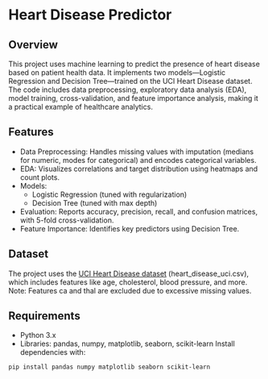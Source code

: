 # Heart Disease Predictor

## Overview
This project uses machine learning to predict the presence of heart disease based on patient health data. It implements two models—Logistic Regression and Decision Tree—trained on the UCI Heart Disease dataset. The code includes data preprocessing, exploratory data analysis (EDA), model training, cross-validation, and feature importance analysis, making it a practical example of healthcare analytics.

## Features
- Data Preprocessing: Handles missing values with imputation (medians for numeric, modes for categorical) and encodes categorical variables.
- EDA: Visualizes correlations and target distribution using heatmaps and count plots.
- Models: 
  - Logistic Regression (tuned with regularization)
  - Decision Tree (tuned with max depth)
- Evaluation: Reports accuracy, precision, recall, and confusion matrices, with 5-fold cross-validation.
- Feature Importance: Identifies key predictors using Decision Tree.

## Dataset
The project uses the [UCI Heart Disease dataset](https://www.kaggle.com/datasets/redwankarimsony/heart-disease-data) (heart_disease_uci.csv), which includes features like age, cholesterol, blood pressure, and more. Note: Features ca and thal are excluded due to excessive missing values.

## Requirements
- Python 3.x
- Libraries: pandas, numpy, matplotlib, seaborn, scikit-learn
Install dependencies with:
```bash
pip install pandas numpy matplotlib seaborn scikit-learn  
